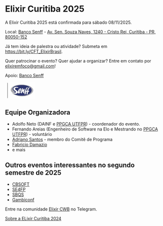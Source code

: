 
# Elixir Curitiba 2025

A Elixir Curitiba 2025 está confirmada para sábado 08/11/2025.

Local: [Banco Senff](https://bit.ly/BancoSenffSiteElixirCuritiba) - [Av. Sen. Souza Naves, 1240 - Cristo Rei, Curitiba - PR, 80050-152](https://share.google/eQGxiKHFiVYSEmkWU)




Já tem ideia de palestra ou atividade? Submeta em <https://bit.ly/CFT_ElixirBrasil>.

Quer patrocinar o evento?  Quer ajudar a organizar? Entre em contato por elixiremfoco@gmail.com!


Apoio: [Banco Senff](https://bit.ly/BancoSenffSiteElixirCuritiba)


<a href="https://bit.ly/BancoSenffSiteElixirCuritiba"><img src="/images/logo_senff.jpg" alt="logo Banco SENFF" style="width:100px;"></a>


## Equipe Organizadora

- Adolfo Neto (DAINF e [PPGCA UTFPR](https://www.utfpr.edu.br/cursos/programas-de-pos-graduacao/ppgca-ct)) - coordenador do evento.
- Fernando Areias (Engenheiro de Software na Elo e Mestrando no [PPGCA UTFPR](https://www.utfpr.edu.br/cursos/programas-de-pos-graduacao/ppgca-ct)) - voluntário
- [Adriano Santos](https://github.com/sleipnir) - membro do Comitê de Programa
- [Fabricio Damazio](https://github.com/FabriDamazio)
- e mais


## Outros eventos interessantes no segundo semestre de 2025

- [CBSOFT](https://cbsoft.sbc.org.br/2025/cbsoft/)
- [SE4FP](https://se4fp.github.io/2025/)
- [SBQS](https://sbqs.sbc.org.br/2025/index.php/pt/)
- [Gambiconf](https://gambiconf.dev/)



Entre na comunidade [Elixir CWB](https://t.me/elixir_cwb) no Telegram.


[Sobre a ELixir Curitiba 2024](./2024)